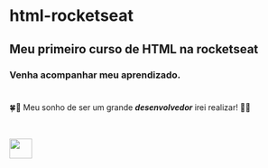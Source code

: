 # html-rocketseat
## Meu primeiro curso de HTML na rocketseat
### Venha acompanhar meu aprendizado.
#
🍀🤞 Meu sonho de ser um grande **_desenvolvedor_** irei realizar! 🤞🍀 
##
</div>
<div style="display: inline_block"><br>
  <img align="center" height="35" width="40" src="https://cdn.jsdelivr.net/gh/devicons/devicon/icons/html5/html5-original.svg" />  
</div>

